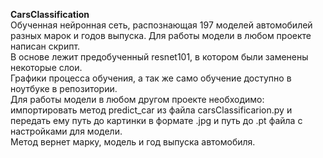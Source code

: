 **CarsClassification**  
Обученная нейронная сеть, распознающая 197 моделей автомобилей разных марок и годов выпуска. Для работы модели в любом проекте написан скрипт.   
В основе лежит предобученный resnet101, в котором были заменены некоторые слои.   
Графики процесса обучения, а так же само обучение доступно в ноутбуке в репозитории.   
Для работы модели в любом другом проекте необходимо: импортировать метод predict_car из файла carsClassificarion.py и передать ему путь до картинки в формате .jpg и путь до .pt файла с настройками для модели.   
Метод вернет марку, модель и год выпуска автомобиля.
